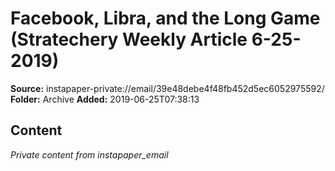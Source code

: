 # Facebook, Libra, and the Long Game (Stratechery Weekly Article 6-25-2019)

**Source:** instapaper-private://email/39e48debe4f48fb452d5ec6052975592/
**Folder:** Archive
**Added:** 2019-06-25T07:38:13




## Content
*Private content from instapaper_email*
